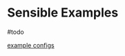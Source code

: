 # Sensible Examples

#todo

[example configs](examples.mdhttps://github.com/GramAddict/bot/tree/master/config-examples)